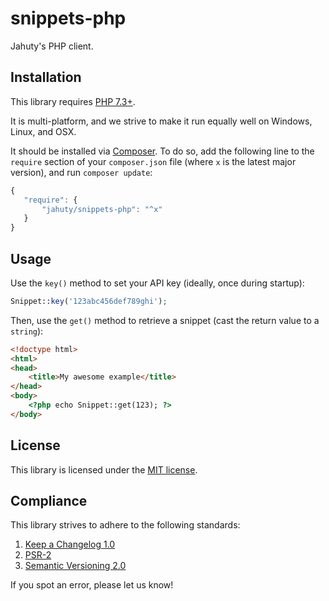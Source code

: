 # snippets-php

Jahuty's PHP client.

## Installation

This library requires [PHP 7.3+](https://secure.php.net).

It is multi-platform, and we strive to make it run equally well on Windows, Linux, and OSX.

It should be installed via [Composer](https://getcomposer.org). To do so, add the following line to the `require` section of your `composer.json` file (where `x` is the latest major version), and run `composer update`:

```javascript
{
   "require": {
       "jahuty/snippets-php": "^x"
   }
}
```

## Usage

Use the `key()` method to set your API key (ideally, once during startup):

```php
Snippet::key('123abc456def789ghi');
```

Then, use the `get()` method to retrieve a snippet (cast the return value to a `string`):

```html
<!doctype html>
<html>
<head>
    <title>My awesome example</title>
</head>
<body>
    <?php echo Snippet::get(123); ?>
</body>
```

## License

This library is licensed under the [MIT license](LICENSE).

## Compliance

This library strives to adhere to the following standards:

1. [Keep a Changelog 1.0](http://keepachangelog.com/en/1.0.0/)
2. [PSR-2](https://github.com/php-fig/fig-standards/blob/master/accepted/PSR-2-coding-style-guide.md)
5. [Semantic Versioning 2.0](http://semver.org/spec/v2.0.0.html)

If you spot an error, please let us know!
